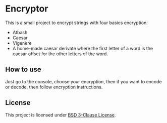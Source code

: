 # Encryptor
This is a small project to encrypt strings with four basics encryption:

- Atbash
- Caesar
- Vigenère
- A home-made caesar derivate where the first letter of a word is the caesar offset for the other letters of the word.
## How to use
Just go to the console, choose your encryption, then if you want to encode or decode, then follow encryption instructions.

## License

This project is licensed under [BSD 3-Clause License](/LICENSE.md).
